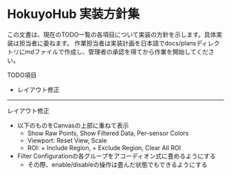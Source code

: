 # HokuyoHub 実装方針集

この文書は、現在のTODO一覧の各項目について実装の方針を示します。具体実装は担当者に委ねます。
作業担当者は実装計画を日本語でdocs/plansディレクトリにmdファイルで作成し、管理者の承認を得てから作業を開始してください。

TODO項目
- レイアウト修正


---

レイアウト修正

- 以下のものをCanvasの上部に重ねて表示
   - Show Raw Points, Show Filtered Data, Per-sensor Colors
   - Viewport: Reset View, Scale
   - ROI: + Include Region, + Exclude Region, Clear All ROI
- Filter Configurationの各グループをアコーディオン式に畳めるようにする
   - その際、enable/disableの操作は畳んだ状態でもできるようにする